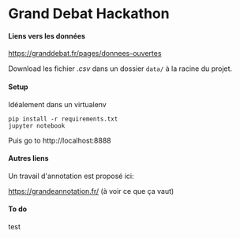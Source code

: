 # Grand Debat Hackathon

#### Liens vers les données

https://granddebat.fr/pages/donnees-ouvertes

Download les fichier *.csv* dans un dossier `data/` à la racine du projet.

#### Setup

Idéalement dans un virtualenv
```
pip install -r requirements.txt
jupyter notebook
```

Puis go to http://localhost:8888


#### Autres liens

Un travail d'annotation est proposé ici:

https://grandeannotation.fr/ (à voir ce que ça vaut)

#### To do
test
